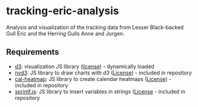 # tracking-eric-analysis

Analysis and visualization of the tracking data from Lesser Black-backed Gull Eric and the Herring Gulls Anne and Jurgen.

## Requirements

- [d3](https://github.com/mbostock/d3): visualization JS library ([license](https://github.com/mbostock/d3/blob/master/LICENSE)) - dynamically loaded
- [nvd3](http://nvd3.org): JS library to draw charts with d3 ([License](https://github.com/novus/nvd3/blob/master/LICENSE.md)) - included in repository
- [cal-heatmap](http://kamisama.github.io/cal-heatmap/): JS library to create calendar heatmaps ([License](https://github.com/kamisama/cal-heatmap/blob/master/LICENCE-MIT)) - included in repository
- [sprintf.js](https://github.com/alexei/sprintf.js): JS library to insert variables in strings ([License](https://github.com/alexei/sprintf.js/blob/master/LICENSE) - included in repository
